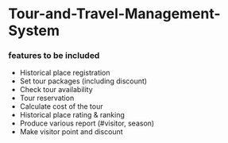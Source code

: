 # Tour-and-Travel-Management-System
### features to be included
- Historical place registration
- Set tour packages (including discount)
- Check tour availability
- Tour reservation
- Calculate cost of the tour
- Historical place rating & ranking
- Produce various report (#visitor, season)
- Make visitor point and discount
